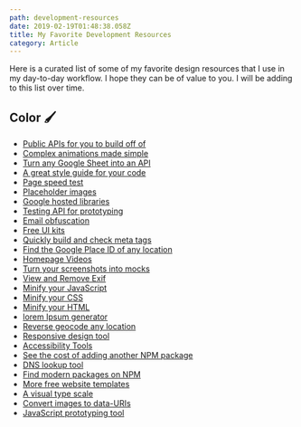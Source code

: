 ```yaml
---
path: development-resources
date: 2019-02-19T01:48:38.058Z
title: My Favorite Development Resources
category: Article
---
```



Here is a curated list of some of my favorite design resources that I use in my day-to-day workflow. I hope they can be of value to you. I will be adding to this list over time.

## Color 🖌️

* <a href="https://public-apis.xyz/" target="_blank_">Public APIs for you to build off of</a>
* <a href="https://animejs.com/" target="_blank">Complex animations made simple</a>
* <a href="https://sheety.co/" target="_blank">Turn any Google Sheet into an API</a>
* <a href="http://udacity.github.io/frontend-nanodegree-styleguide/index.html" target="_blank">A great style guide for your code</a>
* <a href="https://tools.pingdom.com/" target="_blank">Page speed test</a>
* <a href="http://placeimg.com/" target="_blank">Placeholder images</a>
* <a href="https://developers.google.com/speed/libraries/" target="_blank">Google hosted libraries</a>
* <a href="https://jsonplaceholder.typicode.com/" target="_blank">Testing API for prototyping</a>
* <a href="https://www.albionresearch.com/misc/obfuscator.php" target="_blank">Email obfuscation</a>
* <a href="https://www.creative-tim.com/bootstrap-themes/ui-kit" target="_blank">Free UI kits</a>
* <a href="http://www.heymeta.com/" target="_blank">Quickly build and check meta tags</a>
* <a href="https://developers.google.com/places/place-id" target="_blank">Find the Google Place ID of any location</a>
* <a href="https://coverr.co/" target="_blank">Homepage Videos</a>
* <a href="https://www.screely.com/" target="_blank">Turn your screenshots into mocks</a>
* <a href="https://www.verexif.com/en/" target="_blank">View and Remove Exif</a>
* <a href="https://skalman.github.io/UglifyJS-online/" target="_blank">Minify your JavaScript</a>
* <a href="https://cssminifier.com/" target="_blank">Minify your CSS</a>
* <a href="https://kangax.github.io/html-minifier/" target="_blank">Minify your HTML</a>
* <a href="https://loremipsum.io/" target="_blank">lorem Ipsum generator</a>
* <a href="https://google-developers.appspot.com/maps/documentation/utils/geocoder/" target="_blank">Reverse geocode any location</a>
* <a href="http://www.responsinator.com/" target="_blank">Responsive design tool</a>
* <a href="https://progressivetooling.com/" target="_blank">Accessibility Tools</a>
* <a href="https://bundlephobia.com/" target="_blank">See the cost of adding another NPM package</a>
* <a href="https://www.ultratools.com/tools/dnsLookup" target="_blank">DNS lookup tool</a>
* <a href="https://www.pikapkg.com/" target="_blank">Find modern packages on NPM</a>
* <a href="https://templated.co/" target="_blank">More free website templates</a>
* <a href="https://type-scale.com/" target="_blank">A visual type scale</a>
* <a href="https://websemantics.uk/tools/image-to-data-uri-converter/" target="_blank">Convert images to data-URIs</a>
* <a href="https://jsfiddle.net/" target="_blank">JavaScript prototyping tool</a>
